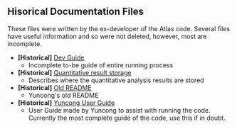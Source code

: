 ## Hisorical Documentation Files

These files were written by the ex-developer of the Atlas code. Several files have useful information and so were not deleted, however, most are incomplete.

- **[Historical]** [Dev Guide](DeveloperGuide.md)
  - Incomplete to-be guide of entire running process
- **[Historical]** [Quantitative result storage](Analysis.md)
  - Describes where the quantitative analysis results are stored
- **[Historical]** [Old README](old_readme.md)
  - Yuncong's old README
- **[Historical]** [Yuncong User Guide](User%20Manuals/UserGuide.md)
  - User Guide made by Yuncong to assist with running the code. Currently the most complete guide of the code, use this if in doubt.
